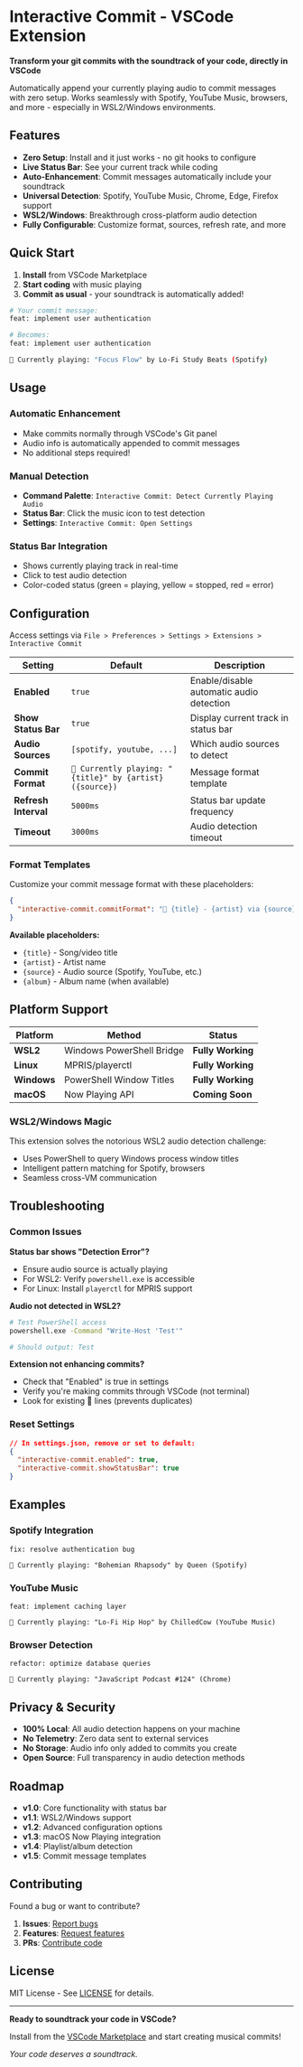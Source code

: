 # Interactive Commit - VSCode Extension

**Transform your git commits with the soundtrack of your code, directly in VSCode**

Automatically append your currently playing audio to commit messages with zero setup. Works seamlessly with Spotify, YouTube Music, browsers, and more - especially in WSL2/Windows environments.

## Features

- **Zero Setup**: Install and it just works - no git hooks to configure
- **Live Status Bar**: See your current track while coding
- **Auto-Enhancement**: Commit messages automatically include your soundtrack
- **Universal Detection**: Spotify, YouTube Music, Chrome, Edge, Firefox support
- **WSL2/Windows**: Breakthrough cross-platform audio detection
- **Fully Configurable**: Customize format, sources, refresh rate, and more

## Quick Start

1. **Install** from VSCode Marketplace
2. **Start coding** with music playing
3. **Commit as usual** - your soundtrack is automatically added!

```bash
# Your commit message:
feat: implement user authentication

# Becomes:
feat: implement user authentication

🎵 Currently playing: "Focus Flow" by Lo-Fi Study Beats (Spotify)
```

## Usage

### Automatic Enhancement
- Make commits normally through VSCode's Git panel
- Audio info is automatically appended to commit messages
- No additional steps required!

### Manual Detection
- **Command Palette**: `Interactive Commit: Detect Currently Playing Audio`
- **Status Bar**: Click the music icon to test detection
- **Settings**: `Interactive Commit: Open Settings`

### Status Bar Integration
- Shows currently playing track in real-time
- Click to test audio detection
- Color-coded status (green = playing, yellow = stopped, red = error)

## Configuration

Access settings via `File > Preferences > Settings > Extensions > Interactive Commit`

| Setting | Default | Description |
|---------|---------|-------------|
| **Enabled** | `true` | Enable/disable automatic audio detection |
| **Show Status Bar** | `true` | Display current track in status bar |
| **Audio Sources** | `[spotify, youtube, ...]` | Which audio sources to detect |
| **Commit Format** | `🎵 Currently playing: "{title}" by {artist} ({source})` | Message format template |
| **Refresh Interval** | `5000ms` | Status bar update frequency |
| **Timeout** | `3000ms` | Audio detection timeout |

### Format Templates

Customize your commit message format with these placeholders:

```json
{
  "interactive-commit.commitFormat": "🎵 {title} - {artist} via {source}"
}
```

**Available placeholders:**
- `{title}` - Song/video title
- `{artist}` - Artist name
- `{source}` - Audio source (Spotify, YouTube, etc.)
- `{album}` - Album name (when available)

## Platform Support

| Platform | Method | Status |
|----------|--------|---------|
| **WSL2** | Windows PowerShell Bridge | **Fully Working** |
| **Linux** | MPRIS/playerctl | **Fully Working** |
| **Windows** | PowerShell Window Titles | **Fully Working** |
| **macOS** | Now Playing API | **Coming Soon** |

### WSL2/Windows Magic
This extension solves the notorious WSL2 audio detection challenge:
- Uses PowerShell to query Windows process window titles
- Intelligent pattern matching for Spotify, browsers
- Seamless cross-VM communication

## Troubleshooting

### Common Issues

**Status bar shows "Detection Error"?**
- Ensure audio source is actually playing
- For WSL2: Verify `powershell.exe` is accessible
- For Linux: Install `playerctl` for MPRIS support

**Audio not detected in WSL2?**
```bash
# Test PowerShell access
powershell.exe -Command "Write-Host 'Test'"

# Should output: Test
```

**Extension not enhancing commits?**
- Check that "Enabled" is true in settings
- Verify you're making commits through VSCode (not terminal)
- Look for existing 🎵 lines (prevents duplicates)

### Reset Settings
```json
// In settings.json, remove or set to default:
{
  "interactive-commit.enabled": true,
  "interactive-commit.showStatusBar": true
}
```

## Examples

### Spotify Integration
```
fix: resolve authentication bug

🎵 Currently playing: "Bohemian Rhapsody" by Queen (Spotify)
```

### YouTube Music
```
feat: implement caching layer

🎵 Currently playing: "Lo-Fi Hip Hop" by ChilledCow (YouTube Music)
```

### Browser Detection
```
refactor: optimize database queries

🎵 Currently playing: "JavaScript Podcast #124" (Chrome)
```

## Privacy & Security

- **100% Local**: All audio detection happens on your machine
- **No Telemetry**: Zero data sent to external services
- **No Storage**: Audio info only added to commits you create
- **Open Source**: Full transparency in audio detection methods

## Roadmap

- **v1.0**: Core functionality with status bar
- **v1.1**: WSL2/Windows support
- **v1.2**: Advanced configuration options
- **v1.3**: macOS Now Playing integration
- **v1.4**: Playlist/album detection
- **v1.5**: Commit message templates

## Contributing

Found a bug or want to contribute? 

1. **Issues**: [Report bugs](https://github.com/pixare40/interactive-commit/issues)
2. **Features**: [Request features](https://github.com/pixare40/interactive-commit/issues)
3. **PRs**: [Contribute code](https://github.com/pixare40/interactive-commit/pulls)

## License

MIT License - See [LICENSE](LICENSE) for details.

---

**Ready to soundtrack your code in VSCode?**

Install from the [VSCode Marketplace](https://marketplace.visualstudio.com/items?itemName=pixare40.interactive-commit) and start creating musical commits!

*Your code deserves a soundtrack.* 